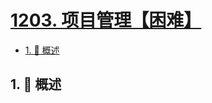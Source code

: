 # [1203. 项目管理【困难】](https://github.com/Tdahuyou/TNotes.leetcode/tree/main/notes/1203.%20%E9%A1%B9%E7%9B%AE%E7%AE%A1%E7%90%86%E3%80%90%E5%9B%B0%E9%9A%BE%E3%80%91)

<!-- region:toc -->

- [1. 📝 概述](#1--概述)

<!-- endregion:toc -->

## 1. 📝 概述
